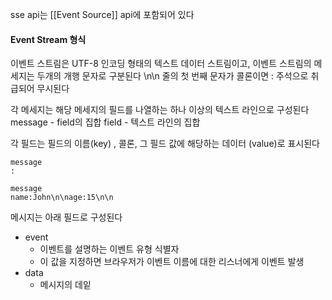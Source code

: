 
sse api는 [[Event Source]] api에 포함되어 있다


#### Event Stream 형식

이벤트 스트림은 UTF-8 인코딩 형태의 텍스트 데이터 스트림이고,
이벤트 스트림의 메세지는 두개의 개행 문자로 구분된다 \n\n
줄의 첫 번째 문자가 콜론이면 : 주석으로 취급되어 무시된다

각 메세지는 해당 메세지의 필드를 나열하는 하나 이상의 텍스트 라인으로 구성된다
message - field의 집합
field - 텍스트 라인의 집합


각 필드는 필드의 이름(key) , 콜론, 그 필드 값에 해당하는 데이터 (value)로 표시된다

```
message
:

message
name:John\n\nage:15\n\n
```

메시지는 아래 필드로 구성된다
- event
	- 이벤트를 설명하는 이벤트 유형 식별자
	- 이 값을 지정하면 브라우저가 이벤트 이름에 대한 리스너에게 이벤트 발생
- data
	- 메시지의 데잍
